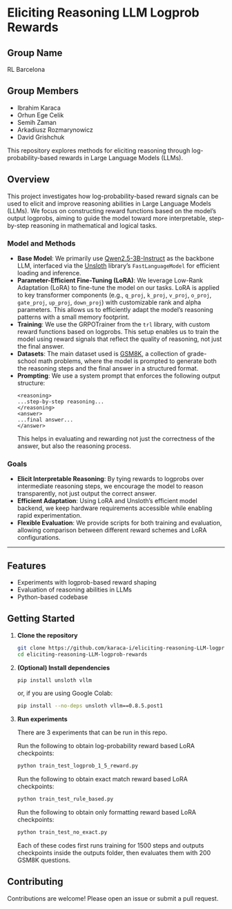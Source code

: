 # Eliciting Reasoning LLM Logprob Rewards

## Group Name

RL Barcelona

## Group Members

- Ibrahim Karaca
- Orhun Ege Celik
- Semih Zaman
- Arkadiusz Rozmarynowicz
- David Grishchuk

This repository explores methods for eliciting reasoning through log-probability-based rewards in Large Language Models (LLMs).

## Overview

This project investigates how log-probability-based reward signals can be used to elicit and improve reasoning abilities in Large Language Models (LLMs). We focus on constructing reward functions based on the model’s output logprobs, aiming to guide the model toward more interpretable, step-by-step reasoning in mathematical and logical tasks.

### Model and Methods

- **Base Model**: We primarily use [Qwen2.5-3B-Instruct](https://huggingface.co/Qwen/Qwen2.5-3B-Instruct) as the backbone LLM, interfaced via the [Unsloth](https://github.com/unslothai/unsloth) library’s `FastLanguageModel` for efficient loading and inference.
- **Parameter-Efficient Fine-Tuning (LoRA)**: We leverage Low-Rank Adaptation (LoRA) to fine-tune the model on our tasks. LoRA is applied to key transformer components (e.g., `q_proj`, `k_proj`, `v_proj`, `o_proj`, `gate_proj`, `up_proj`, `down_proj`) with customizable rank and alpha parameters. This allows us to efficiently adapt the model’s reasoning patterns with a small memory footprint.
- **Training**: We use the GRPOTrainer from the `trl` library, with custom reward functions based on logprobs. This setup enables us to train the model using reward signals that reflect the quality of reasoning, not just the final answer.
- **Datasets**: The main dataset used is [GSM8K](https://huggingface.co/datasets/openai/gsm8k), a collection of grade-school math problems, where the model is prompted to generate both the reasoning steps and the final answer in a structured format.
- **Prompting**: We use a system prompt that enforces the following output structure:
  ```
  <reasoning>
  ...step-by-step reasoning...
  </reasoning>
  <answer>
  ...final answer...
  </answer>
  ```
  This helps in evaluating and rewarding not just the correctness of the answer, but also the reasoning process.

### Goals

- **Elicit Interpretable Reasoning**: By tying rewards to logprobs over intermediate reasoning steps, we encourage the model to reason transparently, not just output the correct answer.
- **Efficient Adaptation**: Using LoRA and Unsloth’s efficient model backend, we keep hardware requirements accessible while enabling rapid experimentation.
- **Flexible Evaluation**: We provide scripts for both training and evaluation, allowing comparison between different reward schemes and LoRA configurations.

---

## Features

- Experiments with logprob-based reward shaping
- Evaluation of reasoning abilities in LLMs
- Python-based codebase

## Getting Started

1. **Clone the repository**
   ```bash
   git clone https://github.com/karaca-i/eliciting-reasoning-LLM-logprob-rewards.git
   cd eliciting-reasoning-LLM-logprob-rewards
   ```

2. **(Optional) Install dependencies**

   ```bash
   pip install unsloth vllm
   ```
   or, if you are using Google Colab:
   ```bash
   pip install --no-deps unsloth vllm==0.8.5.post1
   ```
3. **Run experiments**

    There are 3 experiments that can be run in this repo. 
    
    Run the following to obtain log-probability reward based LoRA checkpoints:
    ```bash
    python train_test_logprob_1_5_reward.py
    ```
    Run the following to obtain exact match reward based LoRA checkpoints:
    ```bash
    python train_test_rule_based.py
    ```
    Run the following to obtain only formatting reward based LoRA checkpoints:
    ```bash
    python train_test_no_exact.py
    ```
    Each of these codes first runs training for 1500 steps and outputs checkpoints inside the outputs folder, then evaluates them with 200 GSM8K questions.


## Contributing

Contributions are welcome! Please open an issue or submit a pull request.
